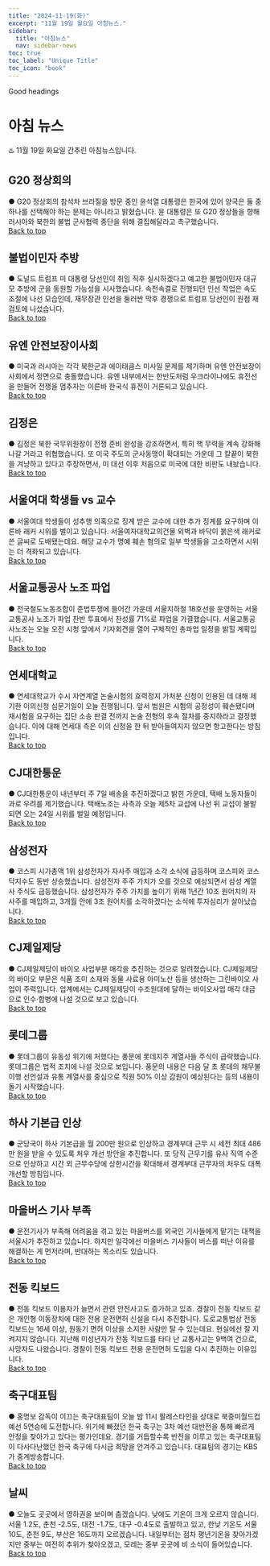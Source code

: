 ```yaml
---
title: "2024-11-19(화)"
excerpt: "11월 19일 월요일 아침뉴스."
sidebar:
  title: "아침뉴스"
  nav: sidebar-news
toc: true
toc_label: "Unique Title"
toc_icon: "book" 
---
```


Good headings

# 아침 뉴스
♨️ 11월 19일 화요일 간추린 아침뉴스입니다. 
## G20 정상회의
● G20 정상회의 참석차 브라질을 방문 중인 윤석열 대통령은 한국에 있어 양국은 둘 중 하나를 선택해야 하는 문제는 아니라고 밝혔습니다. 윤 대통령은 또 G20 정상들을 향해 러시아와 북한의 불법 군사협력 중단을 위해 결집해달라고 촉구했습니다. 
<br>
<a href="#" class="btn btn--success">Back to top</a>
<br>
## 불법이민자 추방
● 도널드 트럼프 미 대통령 당선인이 취임 직후 실시하겠다고 예고한 불법이민자 대규모 추방에 군을 동원할 가능성을 시사했습니다. 속전속결로 진행되던 인선 작업은 속도 조절에 나선 모습인데, 재무장관 인선을 둘러싼 막후 경쟁으로 트럼프 당선인이 원점 재검토에 나섰습니다. 
<br>
<a href="#" class="btn btn--success">Back to top</a>
<br>
## 유엔 안전보장이사회
● 미국과 러시아는 각각 북한군과 에이태큼스 미사일 문제를 제기하며 유엔 안전보장이사회에서 정면으로 충돌했습니다. 유엔 내부에서는 한반도처럼 우크라이나에도 휴전선을 만들어 전쟁을 멈추자는 이른바 한국식 휴전이 거론되고 있습니다. 
<br>
<a href="#" class="btn btn--success">Back to top</a>
<br>
## 김정은
● 김정은 북한 국무위원장이 전쟁 준비 완성을 강조하면서, 특히 핵 무력을 계속 강화해 나갈 거라고 위협했습니다. 또 미국 주도의 군사동맹이 확대되는 가운데 그 칼끝이 북한을 겨냥하고 있다고 주장하면서, 미 대선 이후 처음으로 미국에 대한 비판도 내놨습니다. 
<br>
<a href="#" class="btn btn--success">Back to top</a>
<br>
## 서울여대 학생들 vs 교수
● 서울여대 학생들이 성추행 의혹으로 징계 받은 교수에 대한 추가 징계를 요구하며 이른바 래커 시위를 벌이고 있습니다. 서울여자대학교의건물 외벽과 바닥이 붉은색 래커로 쓴 글씨로 도배됐는데요. 해당 교수가 명예 훼손 혐의로 일부 학생들을 고소하면서 시위는 더 격화되고 있습니다. 
<br>
<a href="#" class="btn btn--success">Back to top</a>
<br>
## 서울교통공사 노조 파업
● 전국철도노동조합이 준법투쟁에 들어간 가운데 서울지하철 18호선을 운영하는 서울교통공사 노조가 파업 찬반 투표에서 찬성률 71%로 파업을 가결했습니다. 서울교통공사노조는 오늘 오전 시청 앞에서 기자회견을 열어 구체적인 총파업 일정을 밝힐 계획입니다. 
<br>
<a href="#" class="btn btn--success">Back to top</a>
<br>
## 연세대학교
● 연세대학교가 수시 자연계열 논술시험의 효력정지 가처분 신청이 인용된 데 대해 제기한 이의신청 심문기일이 오늘 진행됩니다. 앞서 법원은 시험의 공정성이 훼손됐다며 재시험을 요구하는 집단 소송 판결 전까지 논술 전형의 후속 절차를 중지하라고 결정했습니다. 이에 대해 연세대 측은 이의 신청을 한 뒤 받아들여지지 않으면 항고한다는 방침입니다. 
<br>
<a href="#" class="btn btn--success">Back to top</a>
<br>
## CJ대한통운
● CJ대한통운이 내년부터 주 7일 배송을 추진하겠다고 밝힌 가운데, 택배 노동자들이 과로 우려를 제기했습니다. 택배노조는 사측과 오늘 제5차 교섭에 나선 뒤 교섭이 불발되면 오는 24일 시위를 벌일 예정입니다. 
<br>
<a href="#" class="btn btn--success">Back to top</a>
<br>
## 삼성전자
● 코스피 시가총액 1위 삼성전자가 자사주 매입과 소각 소식에 급등하며 코스피와 코스닥지수도 동반 상승했습니다. 삼성전자 주주 가치가 오를 것으로 예상되면서 삼성 계열사 주식도 급등했습니다. 삼성전자가 주주 가치를 높이기 위해 1년간 10조 원어치의 자사주를 매입하고, 3개월 안에 3조 원어치를 소각하겠다는 소식에 투자심리가 살아났습니다. 
<br>
<a href="#" class="btn btn--success">Back to top</a>
<br>
## CJ제일제당
● CJ제일제당이 바이오 사업부문 매각을 추진하는 것으로 알려졌습니다. CJ제일제당의 바이오 부문은 식품 조미 소재와 동물 사료용 아미노산 등을 생산하는 그린바이오 사업이 주력입니다. 업계에서는 CJ제일제당이 수조원대에 달하는 바이오사업 매각 대금으로 인수·합병에 나설 것으로 보고 있습니다. 
<br>
<a href="#" class="btn btn--success">Back to top</a>
<br>
## 롯데그룹
● 롯데그룹이 유동성 위기에 처했다는 풍문에 롯데지주 계열사들 주식이 급락했습니다. 롯데그룹은 법적 조치에 나설 것으로 보입니다. 풍문의 내용은 다음 달 초 롯데의 채무불이행 선언설과 유통 계열사를 중심으로 직원 50% 이상 감원이 예상된다는 등의 내용이 돌기 시작했습니다. 
<br>
<a href="#" class="btn btn--success">Back to top</a>
<br>
## 하사 기본급 인상
● 군당국이 하사 기본급을 월 200만 원으로 인상하고 경계부대 근무 시 세전 최대 486만 원을 받을 수 있도록 처우 개선 방안을 추진합니다. 또 당직 근무기를 유사 직역 수준으로 인상하고 시간 외 근무수당에 상한시간을 확대해서 경계부대 근무자의 처우도 대폭 개선할 방침입니다. 
<br>
<a href="#" class="btn btn--success">Back to top</a>
<br>
## 마을버스 기사 부족
● 운전기사가 부족해 어려움을 겪고 있는 마을버스를 외국인 기사들에게 맡기는 대책을 서울시가 추진하고 있습니다. 하지만 일각에선 마을버스 기사들이 버스를 떠난 이유를 해결하는 게 먼저라며, 반대하는 목소리도 있습니다. 
<br>
<a href="#" class="btn btn--success">Back to top</a>
<br>
## 전동 킥보드
● 전동 킥보드 이용자가 늘면서 관련 안전사고도 증가하고 있죠. 경찰이 전동 킥보드 같은 개인형 이동장치에 대한 전용 운전면허 신설을 다시 추진합니다. 도로교통법상 전동 킥보드는 16세 이상, 원동기 면허 이상을 소지한 사람만 탈 수 있는데요. 현실에선 잘 지켜지지 않습니다. 지난해 미성년자가 전동 킥보드를 타다 난 교통사고는 9백여 건으로, 사망자도 나왔습니다. 경찰이 전동 킥보드 전용 운전면허 도입을 다시 추진하는 이유입니다. 
<br>
<a href="#" class="btn btn--success">Back to top</a>
<br>
## 축구대표팀
● 홍명보 감독이 이끄는 축구대표팀이 오늘 밤 11시 팔레스타인을 상대로 북중미월드컵 예선 5연승에 도전합니다. 위기에 빠졌던 한국 축구는 3차 예선 대반전을 통해 빠르게 안정을 찾아가고 있다는 평가인데요. 경기를 거듭할수록 반전을 이루고 있는 축구대표팀이 다사다난했던 한국 축구에 다시금 희망을 안겨주고 있습니다. 대표팀의 경기는 KBS가 중계방송합니다. 
<br>
<a href="#" class="btn btn--success">Back to top</a>
<br>
## 날씨
● 오늘도 곳곳에서 영하권을 보이며 춥겠습니다. 낮에도 기온이 크게 오르지 않습니다. 서울 1.2도, 춘천 -2.5도, 대전 -1.7도, 대구 -0.4도로 출발하고 있고, 한낮 기온도 서울 10도, 춘천 9도, 부산은 16도까지 오르겠습니다. 내일부터는 점차 평년기온을 찾아가겠지만 중부는 여전히 추위가 찾아오겠고, 모레는 중부 곳곳에 비 소식이 들어있습니다.
<br>
<a href="#" class="btn btn--success">Back to top</a>
<br>
